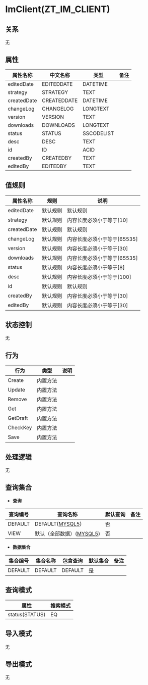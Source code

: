 # ImClient(ZT_IM_CLIENT)

  

## 关系
无

## 属性

| 属性名称        |    中文名称    | 类型     |  备注  |
| --------   |------------| -----   |  -------- | 
|editedDate|EDITEDDATE|DATETIME|&nbsp;|
|strategy|STRATEGY|TEXT|&nbsp;|
|createdDate|CREATEDDATE|DATETIME|&nbsp;|
|changeLog|CHANGELOG|LONGTEXT|&nbsp;|
|version|VERSION|TEXT|&nbsp;|
|downloads|DOWNLOADS|LONGTEXT|&nbsp;|
|status|STATUS|SSCODELIST|&nbsp;|
|desc|DESC|TEXT|&nbsp;|
|id|ID|ACID|&nbsp;|
|createdBy|CREATEDBY|TEXT|&nbsp;|
|editedBy|EDITEDBY|TEXT|&nbsp;|

## 值规则
| 属性名称    | 规则    |  说明  |
| --------   |------------| ----- | 
|editedDate|默认规则|默认规则|
|strategy|默认规则|内容长度必须小于等于[10]|
|createdDate|默认规则|默认规则|
|changeLog|默认规则|内容长度必须小于等于[65535]|
|version|默认规则|内容长度必须小于等于[30]|
|downloads|默认规则|内容长度必须小于等于[65535]|
|status|默认规则|内容长度必须小于等于[8]|
|desc|默认规则|内容长度必须小于等于[100]|
|id|默认规则|默认规则|
|createdBy|默认规则|内容长度必须小于等于[30]|
|editedBy|默认规则|内容长度必须小于等于[30]|

## 状态控制

无


## 行为
| 行为    | 类型    |  说明  |
| --------   |------------| ----- | 
|Create|内置方法|&nbsp;|
|Update|内置方法|&nbsp;|
|Remove|内置方法|&nbsp;|
|Get|内置方法|&nbsp;|
|GetDraft|内置方法|&nbsp;|
|CheckKey|内置方法|&nbsp;|
|Save|内置方法|&nbsp;|

## 处理逻辑
无

## 查询集合

* **查询**

| 查询编号 | 查询名称       | 默认查询 |   备注|
| --------  | --------   | --------   | ----- |
|DEFAULT|DEFAULT([MYSQL5](../../appendix/query_MYSQL5.md#ImClient_Default))|否|&nbsp;|
|VIEW|默认（全部数据）([MYSQL5](../../appendix/query_MYSQL5.md#ImClient_View))|否|&nbsp;|

* **数据集合**

| 集合编号 | 集合名称   |  包含查询  | 默认集合 |   备注|
| --------  | --------   | -------- | --------   | ----- |
|DEFAULT|DEFAULT|DEFAULT|是|&nbsp;|

## 查询模式
| 属性      |    搜索模式     |
| --------   |------------|
|status(STATUS)|EQ|

## 导入模式
无


## 导出模式
无
